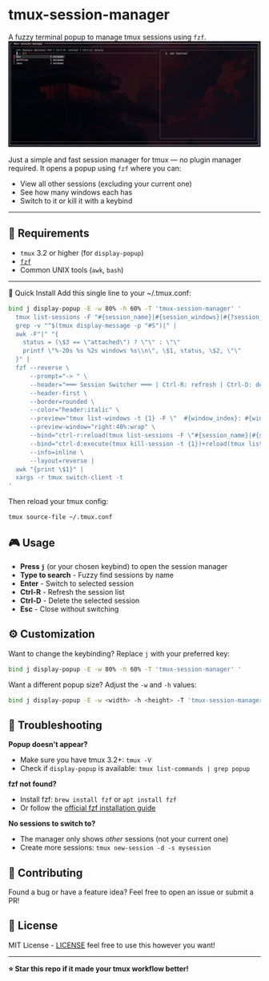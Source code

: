 # tmux-session-manager

A fuzzy terminal popup to manage tmux sessions using `fzf`.
![tmux session manager popup](./assets/session-manager.png)

Just a simple and fast session manager for tmux — no plugin manager required. It opens a popup using `fzf` where you can:

- View all other sessions (excluding your current one)
- See how many windows each has
- Switch to it or kill it with a keybind

---

## 🔧 Requirements

- `tmux` 3.2 or higher (for `display-popup`)
- [`fzf`](https://github.com/junegunn/fzf)
- Common UNIX tools (`awk`, `bash`)

---

🚀 Quick Install
Add this single line to your ~/.tmux.conf:

```bash
bind j display-popup -E -w 80% -h 60% -T 'tmux-session-manager' '
  tmux list-sessions -F "#{session_name}|#{session_windows}|#{?session_attached,attached,detached}" | 
  grep -v "^$(tmux display-message -p "#S")|" | 
  awk -F"|" "{
    status = (\$3 == \"attached\") ? \"\" : \"\"
    printf \"%-20s %s %2s windows %s\\n\", \$1, status, \$2, \"\"
  }" |
  fzf --reverse \
      --prompt="-> " \
      --header="═══ Session Switcher ═══ | Ctrl-R: refresh | Ctrl-D: delete" \
      --header-first \
      --border=rounded \
      --color="header:italic" \
      --preview="tmux list-windows -t {1} -F \"  #{window_index}: #{window_name} #{?window_active,(active),}\"" \
      --preview-window="right:40%:wrap" \
      --bind="ctrl-r:reload(tmux list-sessions -F \"#{session_name}|#{session_windows}|#{?session_attached,attached,detached}\" | grep -v \"^\$(tmux display-message -p \"#S\")|\" | awk -F\"|\" \"{status = (\\\$3 == \\\"attached\\\") ? \\\"\\\" : \\\"\\\"; printf \\\"%-20s %s %2s windows %s\\\\n\\\", \\\$1, status, \\\$2, \\\"\\\"}\")" \
      --bind="ctrl-d:execute(tmux kill-session -t {1})+reload(tmux list-sessions -F \"#{session_name}|#{session_windows}|#{?session_attached,attached,detached}\" | grep -v \"^\$(tmux display-message -p \"#S\")|\" | awk -F\"|\" \"{status = (\\\$3 == \\\"attached\\\") ? \\\"\\\" : \\\"\\\"; printf \\\"%-20s %s %2s windows %s\\\\n\\\", \\\$1, status, \\\$2, \\\"\\\"}\")" \
      --info=inline \
      --layout=reverse |
  awk "{print \$1}" | 
  xargs -r tmux switch-client -t
'
```

Then reload your tmux config:
```bash
tmux source-file ~/.tmux.conf
```

## 🎮 Usage

- **Press `j`** (or your chosen keybind) to open the session manager
- **Type to search** - Fuzzy find sessions by name
- **Enter** - Switch to selected session
- **Ctrl-R** - Refresh the session list
- **Ctrl-D** - Delete the selected session
- **Esc** - Close without switching

## ⚙️ Customization

Want to change the keybinding? Replace `j` with your preferred key:
```bash
bind j display-popup -E -w 80% -h 60% -T 'tmux-session-manager' '
```
Want a different popup size? Adjust the `-w` and `-h` values:
```bash
bind j display-popup -E -w <width> -h <height> -T 'tmux-session-manager' '
```

## 🐛 Troubleshooting

**Popup doesn't appear?**
- Make sure you have tmux 3.2+: `tmux -V`
- Check if `display-popup` is available: `tmux list-commands | grep popup`

**fzf not found?**
- Install fzf: `brew install fzf` or `apt install fzf`
- Or follow the [official fzf installation guide](https://github.com/junegunn/fzf#installation)

**No sessions to switch to?**
- The manager only shows *other* sessions (not your current one)
- Create more sessions: `tmux new-session -d -s mysession`

## 🤝 Contributing

Found a bug or have a feature idea? Feel free to open an issue or submit a PR!

## 📝 License

MIT License - [LICENSE](LICENSE) feel free to use this however you want!

---

**⭐ Star this repo if it made your tmux workflow better!**
